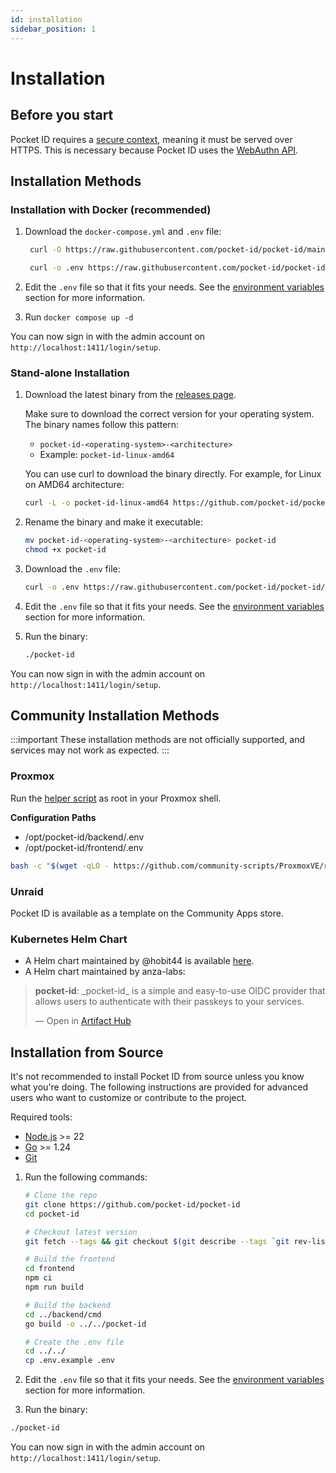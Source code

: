```yaml
---
id: installation
sidebar_position: 1
---
```


# Installation

## Before you start

Pocket ID requires a [secure context](https://developer.mozilla.org/en-US/docs/Web/Security/Secure_Contexts), meaning it must be served over HTTPS. This is necessary because Pocket ID uses the [WebAuthn API](https://developer.mozilla.org/en-US/docs/Web/API/Web_Authentication_API).

## Installation Methods

### Installation with Docker (recommended)

1. Download the `docker-compose.yml` and `.env` file:

   ```bash
    curl -O https://raw.githubusercontent.com/pocket-id/pocket-id/main/docker-compose.yml

    curl -o .env https://raw.githubusercontent.com/pocket-id/pocket-id/main/.env.example
   ```

2. Edit the `.env` file so that it fits your needs. See the [environment variables](/docs/configuration/environment-variables) section for more information.
3. Run `docker compose up -d`

You can now sign in with the admin account on `http://localhost:1411/login/setup`.

### Stand-alone Installation

1. Download the latest binary from the [releases page](https://github.com/pocket-id/pocket-id/releases/latest).

   Make sure to download the correct version for your operating system. The binary names follow this pattern:

   - `pocket-id-<operating-system>-<architecture>`
   - Example: `pocket-id-linux-amd64`

   You can use curl to download the binary directly. For example, for Linux on AMD64 architecture:

   ```bash
   curl -L -o pocket-id-linux-amd64 https://github.com/pocket-id/pocket-id/releases/latest/download/pocket-id-linux-amd64
   ```

2. Rename the binary and make it executable:

   ```bash
   mv pocket-id-<operating-system>-<architecture> pocket-id
   chmod +x pocket-id
   ```

3. Download the `.env` file:

   ```bash
   curl -o .env https://raw.githubusercontent.com/pocket-id/pocket-id/main/.env.example
   ```

4. Edit the `.env` file so that it fits your needs. See the [environment variables](/docs/configuration/environment-variables) section for more information.
5. Run the binary:

   ```bash
   ./pocket-id
   ```

You can now sign in with the admin account on `http://localhost:1411/login/setup`.

## Community Installation Methods

:::important
These installation methods are not officially supported, and services may not work as expected.
:::

### Proxmox

Run the [helper script](https://community-scripts.github.io/ProxmoxVE/scripts?id=pocketid) as root in your Proxmox shell.

**Configuration Paths**

- /opt/pocket-id/backend/.env
- /opt/pocket-id/frontend/.env

```bash
bash -c "$(wget -qLO - https://github.com/community-scripts/ProxmoxVE/raw/main/ct/pocketid.sh)"
```

### Unraid

Pocket ID is available as a template on the Community Apps store.

### Kubernetes Helm Chart

- A Helm chart maintained by @hobit44 is available [here](https://github.com/hobbit44/pocket-id-helm).
- A Helm chart maintained by anza-labs:

<div class="artifacthub-widget" data-url="https://artifacthub.io/packages/helm/anza-labs/pocket-id" data-theme="light" data-header="true" data-stars="true" data-responsive="false"><blockquote><p lang="en" dir="ltr"><b>pocket-id</b>: _pocket-id_ is a simple and easy-to-use OIDC provider that allows users to authenticate with their passkeys to your services. </p>&mdash; Open in <a href="https://artifacthub.io/packages/helm/anza-labs/pocket-id">Artifact Hub</a></blockquote></div><script async src="https://artifacthub.io/artifacthub-widget.js"></script>

## Installation from Source

It's not recommended to install Pocket ID from source unless you know what you're doing. The following instructions are provided for advanced users who want to customize or contribute to the project.

Required tools:

- [Node.js](https://nodejs.org/en/download/) >= 22
- [Go](https://golang.org/doc/install) >= 1.24
- [Git](https://git-scm.com/downloads)

1. Run the following commands:

   ```bash
   # Clone the repo
   git clone https://github.com/pocket-id/pocket-id
   cd pocket-id

   # Checkout latest version
   git fetch --tags && git checkout $(git describe --tags `git rev-list --tags --max-count=1`)

   # Build the frontend
   cd frontend
   npm ci
   npm run build

   # Build the backend
   cd ../backend/cmd
   go build -o ../../pocket-id

   # Create the .env file
   cd ../../
   cp .env.example .env
   ```

2. Edit the `.env` file so that it fits your needs. See the [environment variables](/docs/configuration/environment-variables) section for more information.
3. Run the binary:

```bash
./pocket-id
```

You can now sign in with the admin account on `http://localhost:1411/login/setup`.
